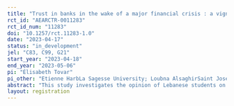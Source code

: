 ```yaml
---
title: "Trust in banks in the wake of a major financial crisis : a vignette survey experiment on Lebanese students"
rct_id: "AEARCTR-0011283"
rct_id_num: "11283"
doi: "10.1257/rct.11283-1.0"
date: "2023-04-17"
status: "in_development"
jel: "C83, C99, G21"
start_year: "2023-04-18"
end_year: "2023-05-06"
pi: "Élisabeth Tovar"
pi_other: "Etienne HarbLa Sagesse University; Loubna AlsaghirSaint Joseph University"
abstract: "This study investigates the opinion of Lebanese students on bank trust in the wake of the recent Lebanese banking crisis. Using a vignette experiment, we explore the causal effects on trust of bank and deposit characteristics. Using an individual post-vignette survey, we explore how trust in banks is also associated with respondent socio-demographic characteristics and attitudinal opinions."
layout: registration
---
```


